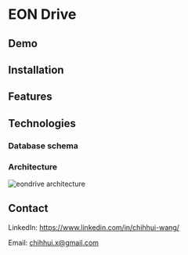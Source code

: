 # EON Drive

## Demo

## Installation

## Features

## Technologies

### Database schema

### Architecture

![eondrive architecture](/img/eondrive_arch_release_1_0.png)

## Contact
LinkedIn: https://www.linkedin.com/in/chihhui-wang/

Email: chihhui.x@gmail.com
